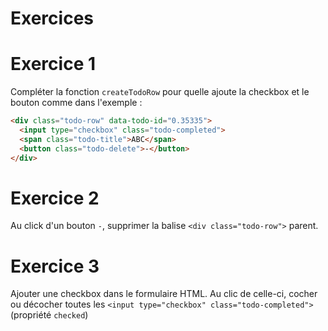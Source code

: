 # Exercices

# Exercice 1

Compléter la fonction `createTodoRow` pour quelle ajoute la checkbox et le bouton comme dans l'exemple :

```html
<div class="todo-row" data-todo-id="0.35335">
  <input type="checkbox" class="todo-completed">
  <span class="todo-title">ABC</span>
  <button class="todo-delete">-</button>
</div>
```

# Exercice 2

Au click d'un bouton `-`, supprimer la balise `<div class="todo-row">` parent.

# Exercice 3

Ajouter une checkbox dans le formulaire HTML.
Au clic de celle-ci, cocher ou décocher toutes les `<input type="checkbox" class="todo-completed">` (propriété `checked`)
